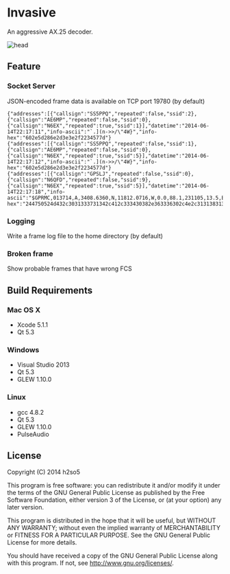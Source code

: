 Invasive
==========

An aggressive AX.25 decoder.

![head](https://github.com/h2so5/invasive/blob/invasive_scr2.png)

## Feature

### Socket Server

JSON-encoded frame data is available on TCP port 19780 (by default)
```
{"addresses":[{"callsign":"SS5PPQ","repeated":false,"ssid":2},{"callsign":"AE6MP","repeated":false,"ssid":0},{"callsign":"N6EX","repeated":true,"ssid":1}],"datetime":"2014-06-14T22:17:11","info-ascii":"`.](n->>/\"4W}","info-hex":"602e5d286e2d3e3e2f2234577d"}
{"addresses":[{"callsign":"SS5PPQ","repeated":false,"ssid":1},{"callsign":"AE6MP","repeated":false,"ssid":0},{"callsign":"N6EX","repeated":true,"ssid":5}],"datetime":"2014-06-14T22:17:12","info-ascii":"`.](n->>/\"4W}","info-hex":"602e5d286e2d3e3e2f2234577d"}
{"addresses":[{"callsign":"GPSLJ","repeated":false,"ssid":0},{"callsign":"N6QFD","repeated":false,"ssid":9},{"callsign":"N6EX","repeated":true,"ssid":5}],"datetime":"2014-06-14T22:17:18","info-ascii":"$GPRMC,013714,A,3408.6360,N,11812.0716,W,0.0,88.1,231105,13.5,E,D*09..","info-hex":"244750524d432c3031333731342c412c333430382e363336302c4e2c31313831322e303731362c572c302e302c38382e312c3233313130352c31332e352c452c442a30390d0a"}
```

### Logging

Write a frame log file to the home directory (by default)

### Broken frame

Show probable frames that have wrong FCS

## Build Requirements

### Mac OS X

* Xcode 5.1.1
* Qt 5.3

### Windows

* Visual Studio 2013
* Qt 5.3
* GLEW 1.10.0

### Linux
* gcc 4.8.2
* Qt 5.3
* GLEW 1.10.0
* PulseAudio


## License

Copyright (C) 2014  h2so5

This program is free software: you can redistribute it and/or modify
it under the terms of the GNU General Public License as published by
the Free Software Foundation, either version 3 of the License, or
(at your option) any later version.

This program is distributed in the hope that it will be useful,
but WITHOUT ANY WARRANTY; without even the implied warranty of
MERCHANTABILITY or FITNESS FOR A PARTICULAR PURPOSE.  See the
GNU General Public License for more details.

You should have received a copy of the GNU General Public License
along with this program.  If not, see <http://www.gnu.org/licenses/>.
